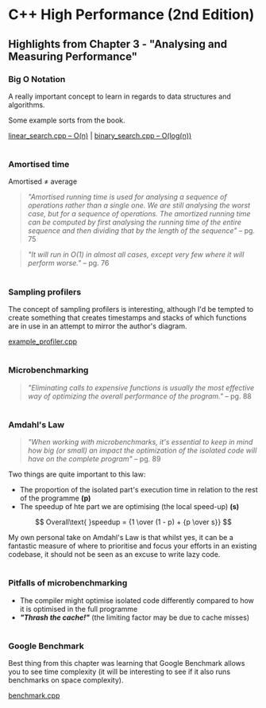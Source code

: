 # C++ High Performance (2nd Edition)

## Highlights from Chapter 3 - "Analysing and Measuring Performance"

### Big O Notation
A really important concept to learn in regards to data structures and algorithms.

Some example sorts from the book.

[linear_search.cpp – O(n)](linear_search.cpp) | [binary_search.cpp – O(log(n))](binary_search.cpp)
#
### Amortised time
Amortised ≠ average
> _"Amortised running time is used for analysing a sequence of operations rather than
a single one. We are still analysing the worst case, but for a sequence of operations. The amortized running time can be computed by first analysing the running time of the entire sequence and then dividing that by the length of the sequence"_ – pg. 75

> _"It will run in O(1) in almost all cases, except very few where it will perform worse."_ – pg. 76
#
### Sampling profilers
The concept of sampling profilers is interesting, although I'd be tempted to create something that creates timestamps and stacks of which functions are in use in an attempt to mirror the author's diagram.

[example_profiler.cpp](example_profiler.cpp)
#
### Microbenchmarking
> _"Eliminating calls to expensive functions is usually the most effective way of optimizing the overall performance of the program."_ – pg. 88
#
### Amdahl's Law
> _"When working with microbenchmarks, it's essential to keep in mind how big (or small) an impact the optimization of the isolated code will have on the complete program"_ – pg. 89

Two things are quite important to this law:
* The proportion of the isolated part's execution time in relation to the rest of the programme **(p)**
* The speedup of hte part we are optimising (the local speed-up) **(s)**

$$ Overall\text{ }speedup = {1 \over (1 - p) + {p \over s}} $$

My own personal take on Amdahl's Law is that whilst yes, it can be a fantastic measure of where to prioritise and focus your efforts in an existing codebase, it should not be seen as an excuse to write lazy code.
#
### Pitfalls of microbenchmarking
* The compiler might optimise isolated code differently compared to how it is optimised in the full programme
* **_"Thrash the cache!"_** (the limiting factor may be due to cache misses)
#
### Google Benchmark
Best thing from this chapter was learning that Google Benchmark allows you to see time complexity (it will be interesting to see if it also runs benchmarks on space complexity).

[benchmark.cpp](benchmark.cpp)
